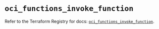 # `oci_functions_invoke_function`

Refer to the Terraform Registry for docs: [`oci_functions_invoke_function`](https://registry.terraform.io/providers/oracle/oci/7.19.0/docs/resources/functions_invoke_function).
